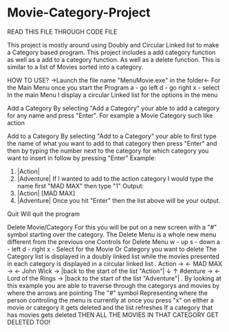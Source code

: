 # Movie-Category-Project
READ THIS FILE THROUGH CODE FILE

This project is mostly around using Doubly and Circular Linked list to make a Category based program. This project includes a add category function as well as a add to a category function. As well as a delete function. This is similar to a list of Movies sorted into a category.

HOW TO USE?
->Launch the file name "MenuMovie.exe" in the folder<-
For the Main Menu once you start the Program
a - go left 
d - go right 
x - select
In the main Menu I display a circular Linked list for the options in the menu

Add a Category
By selecting "Add a Category" your able to add a category for any name and press "Enter".
For example a Movie Category such like action


Add to a Category
By selecting "Add to a Category" your able to first type the name of what you want to add to that category then press "Enter"
and then by typing the number next to the category for which category you want to insert in follow by pressing "Enter"
Example:
1. |Action|    
2. |Adventure|
If I wanted to add to the action category I would type the name first "MAD MAX" then type "1"
Output:
1. |Action|  [MAD MAX]
2. |Adventure|
Once you hit "Enter" then the list above will be your output.

Quit
Will quit the program 

Delete Movie/Category
For this you will be put on a new screen with a "#" symbol starting over the category. The Delete Menu is a whole new menu different from the previous
one
Controls for Delete Menu
w - up
s - down
a - left
d - right
x - Select for the Movie Or Category you want to delete
The Category list is displayed in a doubly linked list while the movies presented in each category is displayed in a circular linked list
.
Action ->  <- MAD MAX ->  <- John Wick -> |back to the start of the list "Action"|
 ↓ ↑
#denture ->  <- Lord of the Rings -> |back to the start of the list "Adventure"|
 .
 By looking at this example you are able to traverse through the categorys and movies by where the arrows are pointing
 The "#" symbol Representing where the person controling the menu is currently at
 once you press "x" on either a movie or category it gets deleted and the list refreshes
 If a category that has movies gets deleted THEN ALL THE MOVIES IN THAT CATEGORY GET DELETED TOO!
